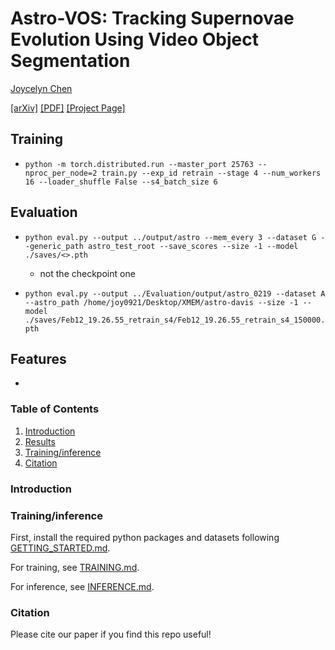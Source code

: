 # Astro-VOS: Tracking Supernovae Evolution Using Video Object Segmentation

[Joycelyn Chen](https://github.com/Joycelyn-Chen)

[[arXiv]]() [[PDF]]() [[Project Page]](https://github.com/Joycelyn-Chen/Astro-VOS.git) 

## Training
- `python -m torch.distributed.run --master_port 25763 --nproc_per_node=2 train.py --exp_id retrain --stage 4 --num_workers 16 --loader_shuffle False --s4_batch_size 6`

## Evaluation
- `python eval.py --output ../output/astro --mem_every 3 --dataset G --generic_path astro_test_root --save_scores --size -1 --model ./saves/<>.pth `
    - not the checkpoint one

- `python eval.py --output ../Evaluation/output/astro_0219 --dataset A --astro_path /home/joy0921/Desktop/XMEM/astro-davis --size -1 --model ./saves/Feb12_19.26.55_retrain_s4/Feb12_19.26.55_retrain_s4_150000.pth`


## Features

* 


### Table of Contents

1. [Introduction](#introduction)
2. [Results](docs/RESULTS.md)
3. [Training/inference](#traininginference)
4. [Citation](#citation)

### Introduction




### Training/inference

First, install the required python packages and datasets following [GETTING_STARTED.md](docs/GETTING_STARTED.md).

For training, see [TRAINING.md](docs/TRAINING.md).

For inference, see [INFERENCE.md](docs/INFERENCE.md).

### Citation

Please cite our paper if you find this repo useful!

```bibtex

```